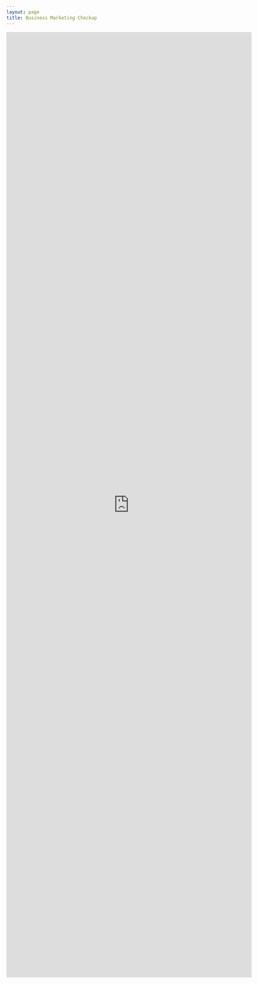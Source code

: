 ```yaml
---
layout: page
title: Business Marketing Checkup
---
```

<iframe src="https://docs.google.com/forms/d/e/1FAIpQLSdVfKQ6UCetuiIrisVg5YyYNkrx_wK60ra9Qt7nuTVaO2uqGQ/viewform?embedded=true" width="640" height="2465" frameborder="0" marginheight="0" marginwidth="0">Loading…</iframe>
